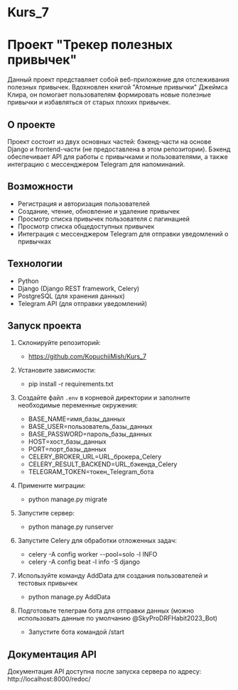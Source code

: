 # Kurs_7

# Проект "Трекер полезных привычек"

Данный проект представляет собой веб-приложение для отслеживания полезных привычек. 
Вдохновлен книгой "Атомные привычки" Джеймса Клира, он помогает пользователям 
формировать новые полезные привычки и избавляться от старых плохих привычек.

## О проекте

Проект состоит из двух основных частей: бэкенд-части на основе Django и frontend-части 
(не предоставлена в этом репозитории). Бэкенд обеспечивает API для работы 
с привычками и пользователями, а также интеграцию с мессенджером Telegram для
напоминаний.

## Возможности

- Регистрация и авторизация пользователей
- Создание, чтение, обновление и удаление привычек
- Просмотр списка привычек пользователя с пагинацией
- Просмотр списка общедоступных привычек
- Интеграция с мессенджером Telegram для отправки уведомлений о привычках

## Технологии

- Python
- Django (Django REST framework, Celery)
- PostgreSQL (для хранения данных)
- Telegram API (для отправки уведомлений)

## Запуск проекта

1. Склонируйте репозиторий:
    - https://github.com/KopuchiiMish/Kurs_7

2. Установите зависимости:
    - pip install -r requirements.txt

3. Создайте файл `.env` в корневой директории и заполните необходимые переменные окружения:
    - BASE_NAME=имя_базы_данных
    - BASE_USER=пользователь_базы_данных
    - BASE_PASSWORD=пароль_базы_данных
    - HOST=хост_базы_данных
    - PORT=порт_базы_данных
    - CELERY_BROKER_URL=URL_брокера_Celery
    - CELERY_RESULT_BACKEND=URL_бэкенда_Celery
    - TELEGRAM_TOKEN=токен_Telegram_бота

5. Примените миграции:
    - python manage.py migrate

6. Запустите сервер:
    - python manage.py runserver

7. Запустите Celery для обработки отложенных задач:
    - celery -A config worker --pool=solo -l INFO
    - celery -A config beat -l info -S django

8. Используйте команду AddData для создания пользователей и тестовых привычек
    - python manage.py AddData

9. Подготовьте телеграм бота для отправки данных (можно использовать данные по умолчанию @SkyProDRFHabit2023_Bot)
    - Запустите бота командой /start

## Документация API

Документация API доступна после запуска сервера по адресу: http://localhost:8000/redoc/
